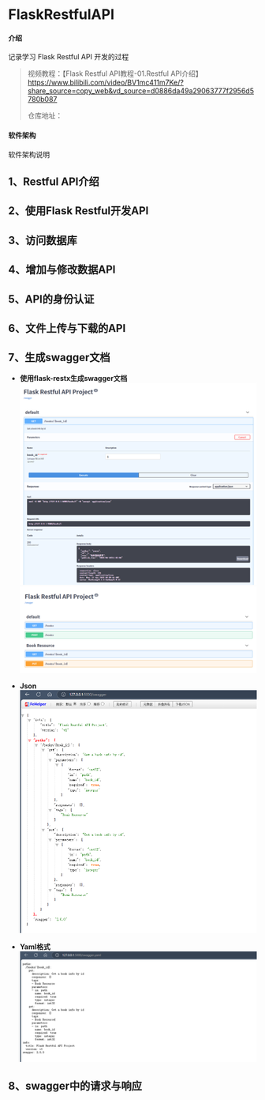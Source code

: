 # FlaskRestfulAPI

#### 介绍
记录学习 Flask Restful API 开发的过程

> 视频教程：【Flask Restful API教程-01.Restful API介绍】 https://www.bilibili.com/video/BV1mc411m7Ke/?share_source=copy_web&vd_source=d0886da49a29063777f2956d5780b087
> 
> 仓库地址： 
#### 软件架构

软件架构说明

## 1、Restful API介绍

## 2、使用Flask Restful开发API

## 3、访问数据库

## 4、增加与修改数据API

## 5、API的身份认证

## 6、文件上传与下载的API

## 7、生成swagger文档
- **使用flask-restx生成swagger文档**
![img_2.png](images/img_2.png)
![img.png](images/img_2.1.png)




- **Json**
  ![img_1.png](images/img_1.png)

  

- **Yaml格式**
  ![img.png](images/img.png)


## 8、swagger中的请求与响应
